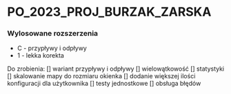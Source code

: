 # PO_2023_PROJ_BURZAK_ZARSKA


<h3>Wylosowane rozszerzenia</h3>
<ul>
  <li>C - przypływy i odpływy</li>
  <li>1 - lekka korekta</li>
</ul>

Do zrobienia:
[] wariant przypływy i odpływy
[] wielowątkowość
[] statystyki
[] skalowanie mapy do rozmiaru okienka
[] dodanie większej ilości konfiguracji dla użytkownika
[] testy jednostkowe
[] obsługa błędów
